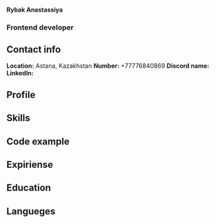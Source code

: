 #### Rybak Anastassiya
### Frontend developer


## Contact info

**Location:** Astana, Kazakhstan
**Number:** +77776840869
**Discord name:**
**LinkedIn:** 

## Profile


## Skills


## Code example


## Expiriense


## Education


## Langueges

